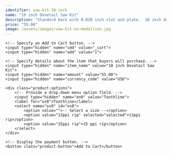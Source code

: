 ```yaml
---
identifier: saw-kit-10-inch
name: "10 inch Dovetail Saw Kit"
description: "Standard back with 0.020 inch slot and plate.  10 inch dovetail saws have a 2 inch depth of cut.  Either 13ppi or 15ppi rip cut toothline."
price: "55.00"
image: /assets/images/saw-kit-no-medallion.jpg
---
```

<form target="paypal" action="https://www.paypal.com/cgi-bin/webscr" method="post">
    <!-- Identify your business so that you can collect the payments. -->
    <input type="hidden" name="business" value="ian@sierranvtool.com">

    <!-- Specify an Add to Cart button. -->
    <input type="hidden" name="cmd" value="_cart">
    <input type="hidden" name="add" value="1">

    <!-- Specify details about the item that buyers will purchase. -->
    <input type="hidden" name="item_name" value="10 inch Dovetail Saw Kit">
    <input type="hidden" name="amount" value="55.00">
    <input type="hidden" name="currency_code" value="USD">

    <div class="product-options">
        <!-- Provide a drop-down menu option field. -->
        <input type="hidden" name="on0" value="Toothline">
        <label for="os0">Toothline</label>
        <select name="os0" id="os0">
            <option value="">-- Select a size --</option>
            <option value="13ppi rip" selected="selected">13ppi rip</option>
            <option value="15ppi rip">15 ppi rip</option>
        </select>
    </div>

    <!-- Display the payment button. -->
    <button class="product-button">Add to Cart</button>
</form>
